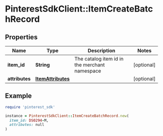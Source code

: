 # PinterestSdkClient::ItemCreateBatchRecord

## Properties

| Name | Type | Description | Notes |
| ---- | ---- | ----------- | ----- |
| **item_id** | **String** | The catalog item id in the merchant namespace | [optional] |
| **attributes** | [**ItemAttributes**](ItemAttributes.md) |  | [optional] |

## Example

```ruby
require 'pinterest_sdk'

instance = PinterestSdkClient::ItemCreateBatchRecord.new(
  item_id: DS0294-M,
  attributes: null
)
```

